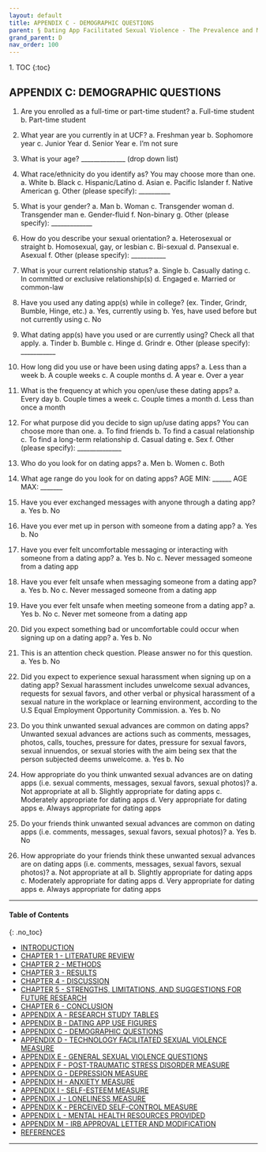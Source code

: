 ```yaml
---
layout: default
title: APPENDIX C - DEMOGRAPHIC QUESTIONS      
parent: § Dating App Facilitated Sexual Violence - The Prevalence and Mental Health Effects  
grand_parent: D 
nav_order: 100 
---
```

<style>
.dont-break-out {
  /* These are technically the same, but use both */
  overflow-wrap: break-word;
  word-wrap: break-word;

     -ms-word-break: break-all;
  /* This is the dangerous one in WebKit, as it breaks things wherever */
  word-break: break-all;
  /* Instead use this non-standard one: */
  word-break: break-word;
}

.youtube-container {
    position: relative;
    width: 100%;
    height: 0;
    padding-bottom: 56.25%;
}
.youtube-video {
    position: absolute;
    top: 0;
    left: 0;
    width: 100%;
    height: 100%;
}

</style>

<div class="dont-break-out" markdown="1">
1. TOC
{:toc}

## APPENDIX C: DEMOGRAPHIC QUESTIONS

1. Are you enrolled as a full-time or part-time student?
    a. Full-time student
    b. Part-time student

2. What year are you currently in at UCF?
    a. Freshman year
    b. Sophomore year
    c. Junior Year
    d. Senior Year
    e. I’m not sure

3. What is your age? 
    ______________ (drop down list)

4. What race/ethnicity do you identify as? You may choose more than one.
    a. White
    b. Black
    c. Hispanic/Latino
    d. Asian
    e. Pacific Islander
    f. Native American
    g. Other (please specify): __________

5. What is your gender?
    a. Man
    b. Woman
    c. Transgender woman
    d. Transgender man
    e. Gender-fluid
    f. Non-binary
    g. Other (please specify): _____________

6. How do you describe your sexual orientation?
    a. Heterosexual or straight
    b. Homosexual, gay, or lesbian
    c. Bi-sexual
    d. Pansexual
    e. Asexual
    f. Other (please specify): ___________

7. What is your current relationship status?
    a. Single
    b. Casually dating
    c. In committed or exclusive relationship(s)
    d. Engaged
    e. Married or common-law

8. Have you used any dating app(s) while in college? (ex. Tinder, Grindr, Bumble, Hinge, etc.)
    a. Yes, currently using
    b. Yes, have used before but not currently using
    c. No

9. What dating app(s) have you used or are currently using? Check all that apply.
    a. Tinder
    b. Bumble
    c. Hinge
    d. Grindr
    e. Other (please specify): ___________

10. How long did you use or have been using dating apps?
    a. Less than a week
    b. A couple weeks
    c. A couple months
    d. A year
    e. Over a year

11. What is the frequency at which you open/use these dating apps?
    a. Every day
    b. Couple times a week
    c. Couple times a month
    d. Less than once a month

12. For what purpose did you decide to sign up/use dating apps? You can choose more than one.
    a. To find friends
    b. To find a casual relationship
    c. To find a long-term relationship
    d. Casual dating
    e. Sex
    f. Other (please specify): ______________

13. Who do you look for on dating apps?
    a. Men
    b. Women
    c. Both

14. What age range do you look for on dating apps? 
    AGE MIN: ______ AGE MAX: _______

15. Have you ever exchanged messages with anyone through a dating app?
    a. Yes
    b. No

16. Have you ever met up in person with someone from a dating app?
    a. Yes
    b. No

17. Have you ever felt uncomfortable messaging or interacting with someone from a dating app?
    a. Yes
    b. No
    c. Never messaged someone from a dating app

18. Have you ever felt unsafe when messaging someone from a dating app?
    a. Yes
    b. No
    c. Never messaged someone from a dating app

19. Have you ever felt unsafe when meeting someone from a dating app?
    a. Yes
    b. No
    c. Never met someone from a dating app

20. Did you expect something bad or uncomfortable could occur when signing up on a dating app?
    a. Yes
    b. No

21. This is an attention check question. Please answer no for this question.
    a. Yes
    b. No

22. Did you expect to experience sexual harassment when signing up on a dating app? Sexual harassment includes unwelcome sexual advances, requests for sexual favors, and other verbal or physical harassment of a sexual nature in the workplace or learning environment, according to the U.S Equal Employment Opportunity Commission. 
    a. Yes 
    b. No 

23. Do you think unwanted sexual advances are common on dating apps? Unwanted sexual advances are actions such as comments, messages, photos, calls, touches, pressure for dates, pressure for sexual favors, sexual innuendos, or sexual stories with the aim being sex that the person subjected deems unwelcome.
    a. Yes 
    b. No 

24. How appropriate do you think unwanted sexual advances are on dating apps (i.e. sexual comments, messages, sexual favors, sexual photos)? 
    a. Not appropriate at all 
    b. Slightly appropriate for dating apps c. Moderately appropriate for dating apps 
    d. Very appropriate for dating apps 
    e. Always appropriate for dating apps 

25. Do your friends think unwanted sexual advances are common on dating apps (i.e. comments, messages, sexual favors, sexual photos)? 
    a. Yes 
    b. No 

26. How appropriate do your friends think these unwanted sexual advances are on dating apps (i.e. comments, messages, sexual favors, sexual photos)? 
    a. Not appropriate at all 
    b. Slightly appropriate for dating apps 
    c. Moderately appropriate for dating apps
    d. Very appropriate for dating apps 
    e. Always appropriate for dating apps

***

#### Table of Contents
{: .no_toc}

<ul><li> <a href="/docs/D/dating-app-facilitated-sexual-violence-the-prevalence-and-mental-health-effects-1/">INTRODUCTION</a></li><li> <a href="/docs/D/dating-app-facilitated-sexual-violence-the-prevalence-and-mental-health-effects-2/">CHAPTER 1 - LITERATURE REVIEW</a></li><li> <a href="/docs/D/dating-app-facilitated-sexual-violence-the-prevalence-and-mental-health-effects-3/">CHAPTER 2 - METHODS</a></li><li> <a href="/docs/D/dating-app-facilitated-sexual-violence-the-prevalence-and-mental-health-effects-4/">CHAPTER 3 - RESULTS</a></li><li> <a href="/docs/D/dating-app-facilitated-sexual-violence-the-prevalence-and-mental-health-effects-5/">CHAPTER 4 - DISCUSSION</a></li><li> <a href="/docs/D/dating-app-facilitated-sexual-violence-the-prevalence-and-mental-health-effects-6/">CHAPTER 5 - STRENGTHS, LIMITATIONS, AND SUGGESTIONS FOR FUTURE RESEARCH</a></li><li> <a href="/docs/D/dating-app-facilitated-sexual-violence-the-prevalence-and-mental-health-effects-7/">CHAPTER 6 - CONCLUSION</a></li><li> <a href="/docs/D/dating-app-facilitated-sexual-violence-the-prevalence-and-mental-health-effects-8/">APPENDIX A - RESEARCH STUDY TABLES</a></li><li> <a href="/docs/D/dating-app-facilitated-sexual-violence-the-prevalence-and-mental-health-effects-9/">APPENDIX B - DATING APP USE FIGURES</a></li><li> <a href="/docs/D/dating-app-facilitated-sexual-violence-the-prevalence-and-mental-health-effects-10/">APPENDIX C - DEMOGRAPHIC QUESTIONS</a></li><li> <a href="/docs/D/dating-app-facilitated-sexual-violence-the-prevalence-and-mental-health-effects-11/">APPENDIX D - TECHNOLOGY FACILITATED SEXUAL VIOLENCE MEASURE</a></li><li> <a href="/docs/D/dating-app-facilitated-sexual-violence-the-prevalence-and-mental-health-effects-12/">APPENDIX E - GENERAL SEXUAL VIOLENCE QUESTIONS</a></li><li> <a href="/docs/D/dating-app-facilitated-sexual-violence-the-prevalence-and-mental-health-effects-13/">APPENDIX F - POST-TRAUMATIC STRESS DISORDER MEASURE</a></li><li> <a href="/docs/D/dating-app-facilitated-sexual-violence-the-prevalence-and-mental-health-effects-14/">APPENDIX G - DEPRESSION MEASURE</a></li><li> <a href="/docs/D/dating-app-facilitated-sexual-violence-the-prevalence-and-mental-health-effects-15/">APPENDIX H - ANXIETY MEASURE</a></li><li> <a href="/docs/D/dating-app-facilitated-sexual-violence-the-prevalence-and-mental-health-effects-16/">APPENDIX I - SELF-ESTEEM MEASURE</a></li><li> <a href="/docs/D/dating-app-facilitated-sexual-violence-the-prevalence-and-mental-health-effects-17/">APPENDIX J - LONELINESS MEASURE</a></li><li> <a href="/docs/D/dating-app-facilitated-sexual-violence-the-prevalence-and-mental-health-effects-18/">APPENDIX K - PERCEIVED SELF-CONTROL MEASURE</a></li><li> <a href="/docs/D/dating-app-facilitated-sexual-violence-the-prevalence-and-mental-health-effects-19/">APPENDIX L - MENTAL HEALTH RESOURCES PROVIDED</a></li><li> <a href="/docs/D/dating-app-facilitated-sexual-violence-the-prevalence-and-mental-health-effects-20/">APPENDIX M - IRB APPROVAL LETTER AND MODIFICATION</a></li><li> <a href="/docs/D/dating-app-facilitated-sexual-violence-the-prevalence-and-mental-health-effects-21/">REFERENCES</a></li></ul>

***

</div>
